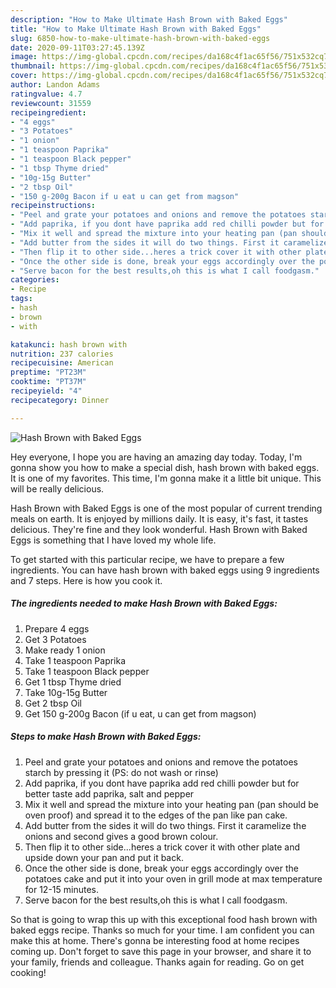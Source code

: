 ```yaml
---
description: "How to Make Ultimate Hash Brown with Baked Eggs"
title: "How to Make Ultimate Hash Brown with Baked Eggs"
slug: 6850-how-to-make-ultimate-hash-brown-with-baked-eggs
date: 2020-09-11T03:27:45.139Z
image: https://img-global.cpcdn.com/recipes/da168c4f1ac65f56/751x532cq70/hash-brown-with-baked-eggs-recipe-main-photo.jpg
thumbnail: https://img-global.cpcdn.com/recipes/da168c4f1ac65f56/751x532cq70/hash-brown-with-baked-eggs-recipe-main-photo.jpg
cover: https://img-global.cpcdn.com/recipes/da168c4f1ac65f56/751x532cq70/hash-brown-with-baked-eggs-recipe-main-photo.jpg
author: Landon Adams
ratingvalue: 4.7
reviewcount: 31559
recipeingredient:
- "4 eggs"
- "3 Potatoes"
- "1 onion"
- "1 teaspoon Paprika"
- "1 teaspoon Black pepper"
- "1 tbsp Thyme dried"
- "10g-15g Butter"
- "2 tbsp Oil"
- "150 g-200g Bacon if u eat u can get from magson"
recipeinstructions:
- "Peel and grate your potatoes and onions and remove the potatoes starch by pressing it (PS: do not wash or rinse)"
- "Add paprika, if you dont have paprika add red chilli powder but for better taste add paprika, salt and pepper"
- "Mix it well and spread the mixture into your heating pan (pan should be oven proof) and spread it to the edges of the pan like pan cake."
- "Add butter from the sides it will do two things. First it caramelize the onions and second gives a good brown colour."
- "Then flip it to other side...heres a trick cover it with other plate and upside down your pan and put it back."
- "Once the other side is done, break your eggs accordingly over the potatoes cake and put it into your oven in grill mode at max temperature for 12-15 minutes."
- "Serve bacon for the best results,oh this is what I call foodgasm."
categories:
- Recipe
tags:
- hash
- brown
- with

katakunci: hash brown with 
nutrition: 237 calories
recipecuisine: American
preptime: "PT23M"
cooktime: "PT37M"
recipeyield: "4"
recipecategory: Dinner

---
```



![Hash Brown with Baked Eggs](https://img-global.cpcdn.com/recipes/da168c4f1ac65f56/751x532cq70/hash-brown-with-baked-eggs-recipe-main-photo.jpg)

Hey everyone, I hope you are having an amazing day today. Today, I'm gonna show you how to make a special dish, hash brown with baked eggs. It is one of my favorites. This time, I'm gonna make it a little bit unique. This will be really delicious.

Hash Brown with Baked Eggs is one of the most popular of current trending meals on earth. It is enjoyed by millions daily. It is easy, it's fast, it tastes delicious. They're fine and they look wonderful. Hash Brown with Baked Eggs is something that I have loved my whole life.




To get started with this particular recipe, we have to prepare a few ingredients. You can have hash brown with baked eggs using 9 ingredients and 7 steps. Here is how you cook it.

<!--inarticleads1-->

##### The ingredients needed to make Hash Brown with Baked Eggs:

1. Prepare 4 eggs
1. Get 3 Potatoes
1. Make ready 1 onion
1. Take 1 teaspoon Paprika
1. Take 1 teaspoon Black pepper
1. Get 1 tbsp Thyme dried
1. Take 10g-15g Butter
1. Get 2 tbsp Oil
1. Get 150 g-200g Bacon (if u eat, u can get from magson)




<!--inarticleads2-->

##### Steps to make Hash Brown with Baked Eggs:

1. Peel and grate your potatoes and onions and remove the potatoes starch by pressing it (PS: do not wash or rinse)
1. Add paprika, if you dont have paprika add red chilli powder but for better taste add paprika, salt and pepper
1. Mix it well and spread the mixture into your heating pan (pan should be oven proof) and spread it to the edges of the pan like pan cake.
1. Add butter from the sides it will do two things. First it caramelize the onions and second gives a good brown colour.
1. Then flip it to other side...heres a trick cover it with other plate and upside down your pan and put it back.
1. Once the other side is done, break your eggs accordingly over the potatoes cake and put it into your oven in grill mode at max temperature for 12-15 minutes.
1. Serve bacon for the best results,oh this is what I call foodgasm.




So that is going to wrap this up with this exceptional food hash brown with baked eggs recipe. Thanks so much for your time. I am confident you can make this at home. There's gonna be interesting food at home recipes coming up. Don't forget to save this page in your browser, and share it to your family, friends and colleague. Thanks again for reading. Go on get cooking!
